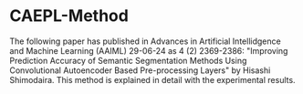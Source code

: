 # CAEPL-Method
The following paper has published in Advances in Artificial Intellidgence and Machine Learning (AAIML) 29-06-24 as 4 (2) 2369-2386: "Improving Prediction Accuracy of Semantic Segmentation Methods Using Convolutional Autoencoder Based Pre-processing Layers" by Hisashi Shimodaira.
This method is explained in detail with the experimental results.
